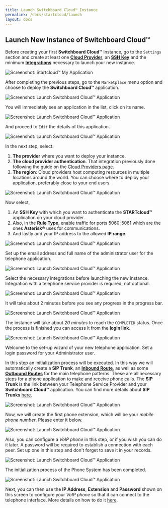 ```yaml
---
title: Launch Switchboard Cloud™ Instance
permalink: /docs/startcloud/launch
layout: docs
---
```


## Launch New Instance of Switchboard Cloud™


Before creating your first **Switchboard Cloud™** Instance, go to the `Settings` section and create at least one [**Cloud Provider**](./../../docs/startcloud/cloud_providers), an [**SSH Key**](./../../docs/startcloud/ssh_key) and the minimum [**Integrations**](./../../docs/startcloud/twilio) necessary to launch your new instance.


![Screenshot: Startcloud™ My Application](./../../images/docs/first_steps/startcloud_main.png)


After completing the previous steps, go to the `Marketplace` menu option and choose to deploy the **Switchboard Cloud™** application.


![Screenshot: Launch Switchboard Cloud™ Application](./../../images/docs/launch/launch_step1.png)


You will immediately see an application in the list, click on its name.

![Screenshot: Launch Switchboard Cloud™ Application](./../../images/docs/launch/launch_step2.png)


And proceed to `Edit` the details of this application.

![Screenshot: Launch Switchboard Cloud™ Application](./../../images/docs/launch/launch_step3.png)


In the next step, select:
1. **The provider** where you want to deploy your instance.
2. **The cloud provider authentication**. That integration previously done following the guide on the [Cloud Providers page](./../../docs/startcloud/cloud_providers).
3. **The region**: Cloud providers host computing resources in multiple locations around the world. You can choose where to deploy your application, preferably close to your end users.

![Screenshot: Launch Switchboard Cloud™ Application](./../../images/docs/launch/launch_step4.png)


Now select,
1. An **SSH Key** with which you want to authenticate the **STARTcloud™** application on your cloud provider.
2. Also, in the **Rule Type**, enable traffic for ports 5060-5061 which are the ones **Asterisk®** uses for communications.
3. And lastly add your IP address to the allowed **IP range**.

![Screenshot: Launch Switchboard Cloud™ Application](./../../images/docs/launch/launch_step5.png)


Set up the email address and full name of the administrator user for the telephone application.

![Screenshot: Launch Switchboard Cloud™ Application](./../../images/docs/launch/launch_step6.png)


Select the necessary integrations before launching the new instance. Integration with a telephone service provider is required, not optional.

![Screenshot: Launch Switchboard Cloud™ Application](./../../images/docs/launch/launch_step7.png)


It will take about 2 minutes before you see any progress in the progress bar.


![Screenshot: Launch Switchboard Cloud™ Application](./../../images/docs/launch/launch_step8.png)


The instance will take about _20 minutes_ to reach the `COMPLETED` status. Once the process is finished you can access it from the **login link**.


![Screenshot: Launch Switchboard Cloud™ Application](./../../images/docs/launch/launch_step8_2.png)


Welcome to the set-up wizard of your new telephone application. Set a login password for your Administrator user.

In this step an initialization process will be executed. In this way we will automatically create a **SIP Trunk**, an [**Inbound Route**](./../../docs/switchboard/inbound_route), as well as some [**Outbound Routes**](./../../docs/switchboard/outbound_route) for the main telephone patterns. These are all necessary steps for a phone application to make and receive phone calls. The **SIP Trunk** is the link between your Telephone Service Provider and your **Switchboard Cloud™** application. You can find more details about **SIP Trunks** [here](./../../docs/switchboard/trunk).


![Screenshot: Launch Switchboard Cloud™ Application](./../../images/docs/launch/launch_step9.png)


Now, we will create the first phone extension, which will be your _mobile phone number_. Please enter it below.

![Screenshot: Launch Switchboard Cloud™ Application](./../../images/docs/launch/launch_step10.png)


Also, you can configure a _VoIP phone_ in this step, or if you wish you can do it later. A password will be required to establish a connection with each peer. Set up one in this step and don't forget to save it in your records.

![Screenshot: Launch Switchboard Cloud™ Application](./../../images/docs/launch/launch_step11.png)


The initialization process of the Phone System has been completed.

![Screenshot: Launch Switchboard Cloud™ Application](./../../images/docs/launch/launch_step12.png)


Next, you can then use the **IP Address**, **Extension** and **Password** shown on this screen to configure your _VoIP phone_ so that it can connect to the telephone interface. More details on how to do it [here](./../../docs/switchboard/phone_config).
